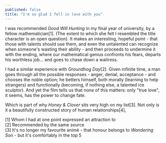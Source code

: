 ```yaml
---
published: false
title: "I'm so glad I fell in love with you"
---
```


I was recommended *Good Will Hunting* in my final year of university, by a fellow mathematician[1]. (The extent to which she felt I resembled the title character is an open question). It makes an interesting, hopeful point - that those with talents should use them, and even the untalented can recognize when someone's wasting their ability - and then proceeds to undermine it with the ending, where our mathematical genius confronts his fears, departs his worthless job... and goes to chase down a waitress.

I had a similar experience with *Groundhog Day*[2]. Given infinite time, a man goes through all the possible responses - anger, denial, acceptance - and chooses the noble option; he betters himself, both morally (learning to help strangers) and functionally (becoming, if nothing else, a talented ice sculptor). And yet the film tells us that none of this matters: only "true love", it seems, has the power to change fate.

Which is part of why *Honey & Clover* sits very high on my list[3]. Not only is it a beautifully constructed story of human relationships[4],

[1] Whom I had at one point expressed an attraction to<br/>
[2] Recommended by the same source<br/>
[3] It's no longer my favourite anim&eacute; - that honour belongs to *Wandering Son* - but it's comfortably in the top 5